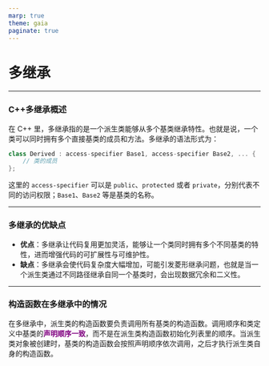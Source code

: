 ```yaml
---
marp: true
theme: gaia
paginate: true
---
```

<style>
   em{
        font-style: normal;
        font-weight: bold;
        color: purple;
   }
</style>

<!-- _class: lead -->
# **多继承**

---

###  **C++多继承概述**
在 C++ 里，多继承指的是一个派生类能够从多个基类继承特性。也就是说，一个类可以同时拥有多个直接基类的成员和方法。多继承的语法形式为：
```cpp
class Derived : access-specifier Base1, access-specifier Base2, ... {
    // 类的成员
};
```
这里的 `access-specifier` 可以是 `public`、`protected` 或者 `private`，分别代表不同的访问权限；`Base1`、`Base2` 等是基类的名称。

---

### **多继承的优缺点**

- **优点**：多继承让代码复用更加灵活，能够让一个类同时拥有多个不同基类的特性，进而增强代码的可扩展性与可维护性。
- **缺点**：多继承会使代码复杂度大幅增加，可能引发菱形继承问题，也就是当一个派生类通过不同路径继承自同一个基类时，会出现数据冗余和二义性。

---

### **构造函数在多继承中的情况**
在多继承中，派生类的构造函数要负责调用所有基类的构造函数。调用顺序和类定义中基类的*声明顺序一致*，而不是在派生类构造函数初始化列表里的顺序。当派生类对象被创建时，基类的构造函数会按照声明顺序依次调用，之后才执行派生类自身的构造函数。

